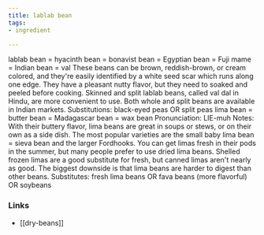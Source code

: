 ```yaml
---
title: lablab bean
tags:
- ingredient

---
```

lablab bean = hyacinth bean = bonavist bean = Egyptian bean = Fuji mame = Indian bean = val These beans can be brown, reddish-brown, or cream colored, and they're easily identified by a white seed scar which runs along one edge. They have a pleasant nutty flavor, but they need to soaked and peeled before cooking. Skinned and split lablab beans, called val dal in Hindu, are more convenient to use. Both whole and split beans are available in Indian markets. Substitutions: black-eyed peas OR split peas lima bean = butter bean = Madagascar bean = wax bean Pronunciation: LIE-muh Notes: With their buttery flavor, lima beans are great in soups or stews, or on their own as a side dish. The most popular varieties are the small baby lima bean = sieva bean and the larger Fordhooks. You can get limas fresh in their pods in the summer, but many people prefer to use dried lima beans. Shelled frozen limas are a good substitute for fresh, but canned limas aren't nearly as good. The biggest downside is that lima beans are harder to digest than other beans. Substitutes: fresh lima beans OR fava beans (more flavorful) OR soybeans

### Links

* [[dry-beans]]
